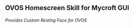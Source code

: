 OVOS Homescreen Skill for Mycroft GUI
------------------------------------------------------------------------------ 
###### Provides Custom Resting Face for OVOS


